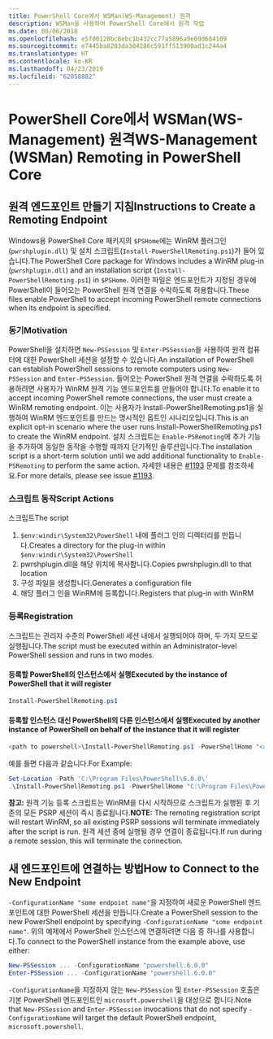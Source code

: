 ```yaml
---
title: PowerShell Core에서 WSMan(WS-Management) 원격
description: WSMan을 사용하여 PowerShell Core에서 원격 작업
ms.date: 08/06/2018
ms.openlocfilehash: e5f00128bc8ebc1b432cc77a5896a9e09d684109
ms.sourcegitcommit: e7445ba8203da304286c591ff513900ad1c244a4
ms.translationtype: HT
ms.contentlocale: ko-KR
ms.lasthandoff: 04/23/2019
ms.locfileid: "62058882"
---
```

# <a name="ws-management-wsman-remoting-in-powershell-core"></a><span data-ttu-id="80c70-103">PowerShell Core에서 WSMan(WS-Management) 원격</span><span class="sxs-lookup"><span data-stu-id="80c70-103">WS-Management (WSMan) Remoting in PowerShell Core</span></span>

## <a name="instructions-to-create-a-remoting-endpoint"></a><span data-ttu-id="80c70-104">원격 엔드포인트 만들기 지침</span><span class="sxs-lookup"><span data-stu-id="80c70-104">Instructions to Create a Remoting Endpoint</span></span>

<span data-ttu-id="80c70-105">Windows용 PowerShell Core 패키지의 `$PSHome`에는 WinRM 플러그인(`pwrshplugin.dll`) 및 설치 스크립트(`Install-PowerShellRemoting.ps1`)가 들어 있습니다.</span><span class="sxs-lookup"><span data-stu-id="80c70-105">The PowerShell Core package for Windows includes a WinRM plug-in (`pwrshplugin.dll`) and an installation script (`Install-PowerShellRemoting.ps1`) in `$PSHome`.</span></span>
<span data-ttu-id="80c70-106">이러한 파일은 엔드포인트가 지정된 경우에 PowerShell이 들어오는 PowerShell 원격 연결을 수락하도록 허용합니다.</span><span class="sxs-lookup"><span data-stu-id="80c70-106">These files enable PowerShell to accept incoming PowerShell remote connections when its endpoint is specified.</span></span>

### <a name="motivation"></a><span data-ttu-id="80c70-107">동기</span><span class="sxs-lookup"><span data-stu-id="80c70-107">Motivation</span></span>

<span data-ttu-id="80c70-108">PowerShell을 설치하면 `New-PSSession` 및 `Enter-PSSession`을 사용하여 원격 컴퓨터에 대한 PowerShell 세션을 설정할 수 있습니다.</span><span class="sxs-lookup"><span data-stu-id="80c70-108">An installation of PowerShell can establish PowerShell sessions to remote computers using `New-PSSession` and `Enter-PSSession`.</span></span>
<span data-ttu-id="80c70-109">들어오는 PowerShell 원격 연결을 수락하도록 허용하려면 사용자가 WinRM 원격 기능 엔드포인트를 만들어야 합니다.</span><span class="sxs-lookup"><span data-stu-id="80c70-109">To enable it to accept incoming PowerShell remote connections, the user must create a WinRM remoting endpoint.</span></span>
<span data-ttu-id="80c70-110">이는 사용자가 Install-PowerShellRemoting.ps1을 실행하여 WinRM 엔드포인트를 만드는 명시적인 옵트인 시나리오입니다.</span><span class="sxs-lookup"><span data-stu-id="80c70-110">This is an explicit opt-in scenario where the user runs Install-PowerShellRemoting.ps1 to create the WinRM endpoint.</span></span>
<span data-ttu-id="80c70-111">설치 스크립트는 `Enable-PSRemoting`에 추가 기능을 추가하여 동일한 동작을 수행할 때까지 단기적인 솔루션입니다.</span><span class="sxs-lookup"><span data-stu-id="80c70-111">The installation script is a short-term solution until we add additional functionality to `Enable-PSRemoting` to perform the same action.</span></span>
<span data-ttu-id="80c70-112">자세한 내용은 [#1193](https://github.com/PowerShell/PowerShell/issues/1193) 문제를 참조하세요.</span><span class="sxs-lookup"><span data-stu-id="80c70-112">For more details, please see issue [#1193](https://github.com/PowerShell/PowerShell/issues/1193).</span></span>

### <a name="script-actions"></a><span data-ttu-id="80c70-113">스크립트 동작</span><span class="sxs-lookup"><span data-stu-id="80c70-113">Script Actions</span></span>

<span data-ttu-id="80c70-114">스크립트</span><span class="sxs-lookup"><span data-stu-id="80c70-114">The script</span></span>

1. <span data-ttu-id="80c70-115">`$env:windir\System32\PowerShell` 내에 플러그 인의 디렉터리를 만듭니다.</span><span class="sxs-lookup"><span data-stu-id="80c70-115">Creates a directory for the plug-in within `$env:windir\System32\PowerShell`</span></span>
1. <span data-ttu-id="80c70-116">pwrshplugin.dll을 해당 위치에 복사합니다.</span><span class="sxs-lookup"><span data-stu-id="80c70-116">Copies pwrshplugin.dll to that location</span></span>
1. <span data-ttu-id="80c70-117">구성 파일을 생성합니다.</span><span class="sxs-lookup"><span data-stu-id="80c70-117">Generates a configuration file</span></span>
1. <span data-ttu-id="80c70-118">해당 플러그 인을 WinRM에 등록합니다.</span><span class="sxs-lookup"><span data-stu-id="80c70-118">Registers that plug-in with WinRM</span></span>

### <a name="registration"></a><span data-ttu-id="80c70-119">등록</span><span class="sxs-lookup"><span data-stu-id="80c70-119">Registration</span></span>

<span data-ttu-id="80c70-120">스크립트는 관리자 수준의 PowerShell 세션 내에서 실행되어야 하며, 두 가지 모드로 실행됩니다.</span><span class="sxs-lookup"><span data-stu-id="80c70-120">The script must be executed within an Administrator-level PowerShell session and runs in two modes.</span></span>

#### <a name="executed-by-the-instance-of-powershell-that-it-will-register"></a><span data-ttu-id="80c70-121">등록할 PowerShell의 인스턴스에서 실행</span><span class="sxs-lookup"><span data-stu-id="80c70-121">Executed by the instance of PowerShell that it will register</span></span>

```powershell
Install-PowerShellRemoting.ps1
```

#### <a name="executed-by-another-instance-of-powershell-on-behalf-of-the-instance-that-it-will-register"></a><span data-ttu-id="80c70-122">등록할 인스턴스 대신 PowerShell의 다른 인스턴스에서 실행</span><span class="sxs-lookup"><span data-stu-id="80c70-122">Executed by another instance of PowerShell on behalf of the instance that it will register</span></span>

```powershell
<path to powershell>\Install-PowerShellRemoting.ps1 -PowerShellHome "<absolute path to the instance's $PSHOME>"
```

<span data-ttu-id="80c70-123">예를 들면 다음과 같습니다.</span><span class="sxs-lookup"><span data-stu-id="80c70-123">For Example:</span></span>

```powershell
Set-Location -Path 'C:\Program Files\PowerShell\6.0.0\'
.\Install-PowerShellRemoting.ps1 -PowerShellHome "C:\Program Files\PowerShell\6.0.0\"
```

<span data-ttu-id="80c70-124">**참고:** 원격 기능 등록 스크립트는 WinRM을 다시 시작하므로 스크립트가 실행된 후 기존의 모든 PSRP 세션이 즉시 종료됩니다.</span><span class="sxs-lookup"><span data-stu-id="80c70-124">**NOTE:** The remoting registration script will restart WinRM, so all existing PSRP sessions will terminate immediately after the script is run.</span></span> <span data-ttu-id="80c70-125">원격 세션 중에 실행될 경우 연결이 종료됩니다.</span><span class="sxs-lookup"><span data-stu-id="80c70-125">If run during a remote session, this will terminate the connection.</span></span>

## <a name="how-to-connect-to-the-new-endpoint"></a><span data-ttu-id="80c70-126">새 엔드포인트에 연결하는 방법</span><span class="sxs-lookup"><span data-stu-id="80c70-126">How to Connect to the New Endpoint</span></span>

<span data-ttu-id="80c70-127">`-ConfigurationName "some endpoint name"`을 지정하여 새로운 PowerShell 엔드포인트에 대한 PowerShell 세션을 만듭니다.</span><span class="sxs-lookup"><span data-stu-id="80c70-127">Create a PowerShell session to the new PowerShell endpoint by specifying `-ConfigurationName "some endpoint name"`.</span></span> <span data-ttu-id="80c70-128">위의 예제에서 PowerShell 인스턴스에 연결하려면 다음 중 하나를 사용합니다.</span><span class="sxs-lookup"><span data-stu-id="80c70-128">To connect to the PowerShell instance from the example above, use either:</span></span>

```powershell
New-PSSession ... -ConfigurationName "powershell.6.0.0"
Enter-PSSession ... -ConfigurationName "powershell.6.0.0"
```

<span data-ttu-id="80c70-129">`-ConfigurationName`을 지정하지 않는 `New-PSSession` 및 `Enter-PSSession` 호출은 기본 PowerShell 엔드포인트인 `microsoft.powershell`을 대상으로 합니다.</span><span class="sxs-lookup"><span data-stu-id="80c70-129">Note that `New-PSSession` and `Enter-PSSession` invocations that do not specify `-ConfigurationName` will target the default PowerShell endpoint, `microsoft.powershell`.</span></span>